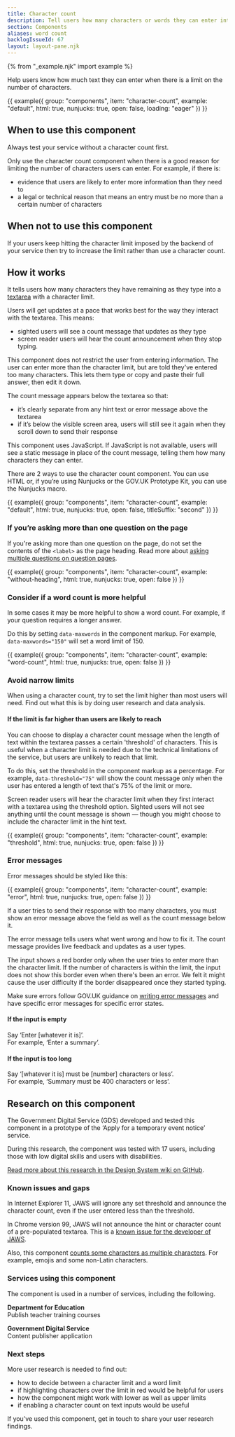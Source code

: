 ```yaml
---
title: Character count
description: Tell users how many characters or words they can enter into a textarea
section: Components
aliases: word count
backlogIssueId: 67
layout: layout-pane.njk
---
```


{% from "_example.njk" import example %}

Help users know how much text they can enter when there is a limit on the number of characters.

{{ example({ group: "components", item: "character-count", example: "default", html: true, nunjucks: true, open: false, loading: "eager" }) }}

## When to use this component

Always test your service without a character count first.

Only use the character count component when there is a good reason for limiting the number of characters users can enter. For example, if there is:

- evidence that users are likely to enter more information than they need to
- a legal or technical reason that means an entry must be no more than a certain number of characters

## When not to use this component

If your users keep hitting the character limit imposed by the backend of your service then try to increase the limit rather than use a character count.

## How it works

It tells users how many characters they have remaining as they type into a [textarea](/components/textarea/) with a character limit.

Users will get updates at a pace that works best for the way they interact with the textarea. This means:

- sighted users will see a count message that updates as they type
- screen reader users will hear the count announcement when they stop typing.

This component does not restrict the user from entering information. The user can enter more than the character limit, but are told they've entered too many characters. This lets them type or copy and paste their full answer, then edit it down.

The count message appears below the textarea so that:

- it’s clearly separate from any hint text or error message above the textarea
- if it’s below the visible screen area, users will still see it again when they scroll down to send their response

This component uses JavaScript. If JavaScript is not available, users will see a static message in place of the count message, telling them how many characters they can enter.

There are 2 ways to use the character count component. You can use HTML or, if you’re using Nunjucks or the GOV.UK Prototype Kit, you can use the Nunjucks macro.

{{ example({ group: "components", item: "character-count", example: "default", html: true, nunjucks: true, open: false, titleSuffix: "second" }) }}

### If you’re asking more than one question on the page

If you're asking more than one question on the page, do not set the contents of the `<label>` as the page heading. Read more about [asking multiple questions on question pages](/patterns/question-pages/#asking-multiple-questions-on-a-page).

{{ example({ group: "components", item: "character-count", example: "without-heading", html: true, nunjucks: true, open: false }) }}

### Consider if a word count is more helpful

In some cases it may be more helpful to show a word count. For example, if your question requires a longer answer.

Do this by setting `data-maxwords` in the component markup. For example, `data-maxwords="150"` will set a word limit of 150.

{{ example({ group: "components", item: "character-count", example: "word-count", html: true, nunjucks: true, open: false }) }}

### Avoid narrow limits

When using a character count, try to set the limit higher than most users will need. Find out what this is by doing user research and data analysis.

#### If the limit is far higher than users are likely to reach

You can choose to display a character count message when the length of text within the textarea passes a certain 'threshold' of characters. This is useful when a character limit is needed due to the technical limitations of the service, but users are unlikely to reach that limit.

To do this, set the threshold in the component markup as a percentage. For example, `data-threshold="75"` will show the count message only when the user has entered a length of text that's 75% of the limit or more.

Screen reader users will hear the character limit when they first interact with a textarea using the threshold option. Sighted users will not see anything until the count message is shown — though you might choose to include the character limit in the hint text.

{{ example({ group: "components", item: "character-count", example: "threshold", html: true, nunjucks: true, open: false }) }}

### Error messages

Error messages should be styled like this:

{{ example({ group: "components", item: "character-count", example: "error", html: true, nunjucks: true, open: false }) }}

If a user tries to send their response with too many characters, you must show an error message above the field as well as the count message below it.

The error message tells users what went wrong and how to fix it. The count message provides live feedback and updates as a user types.

The input shows a red border only when the user tries to enter more than the character limit. If the number of characters is within the limit, the input does not show this border even when there's been an error. We felt it might cause the user difficulty if the border disappeared once they started typing.

Make sure errors follow GOV.UK guidance on [writing error messages](/components/error-message/#be-clear-and-concise) and have specific error messages for specific error states.

#### If the input is empty

Say ‘Enter [whatever it is]’.<br>
For example, ‘Enter a summary’.

#### If the input is too long

Say ‘[whatever it is] must be [number] characters or less’.<br>
For example, ‘Summary must be 400 characters or less’.

## Research on this component

The Government Digital Service (GDS) developed and tested this component in a prototype of the ‘Apply for a temporary event notice’ service.

During this research, the component was tested with 17 users, including those with low digital skills and users with disabilities.

[Read more about this research in the Design System wiki on GitHub](https://github.com/alphagov/govuk-design-system/wiki/Character-count-testing-and-user-research).

### Known issues and gaps

In Internet Explorer 11, JAWS will ignore any set threshold and announce the character count, even if the user entered less than the threshold.

In Chrome version 99, JAWS will not announce the hint or character count of a pre-populated textarea. This is a [known issue for the developer of JAWS](https://github.com/FreedomScientific/VFO-standards-support/issues/201).

Also, this component [counts some characters as multiple characters](https://github.com/alphagov/govuk-frontend/issues/1104). For example, emojis and some non-Latin characters.

### Services using this component

The component is used in a number of services, including the following.

**Department for Education**<br>
Publish teacher training courses

**Government Digital Service**<br>
Content publisher application

### Next steps

More user research is needed to find out:

- how to decide between a character limit and a word limit
- if highlighting characters over the limit in red would be helpful for users
- how the component might work with lower as well as upper limits
- if enabling a character count on text inputs would be useful

If you’ve used this component, get in touch to share your user research findings.
